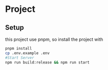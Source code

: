 # Project

## Setup

this project use pnpm, so install the project with

```bash
pnpm install
cp .env.example .env
#Start Server
npm run build:release && npm run start
```
